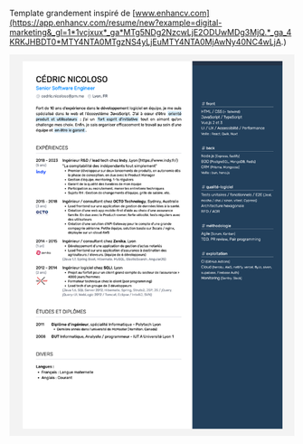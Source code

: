 Template grandement inspiré de [www.enhancv.com](https://app.enhancv.com/resume/new?example=digital-marketing&_gl=1*1vcjxux*_ga*MTg5NDg2NzcwLjE2ODUwMDg3MjQ.*_ga_4KRKJHBDT0*MTY4NTA0MTgzNS4yLjEuMTY4NTA0MjAwNy40NC4wLjA.)

![Aperçu du CV](./CV_07.png)
